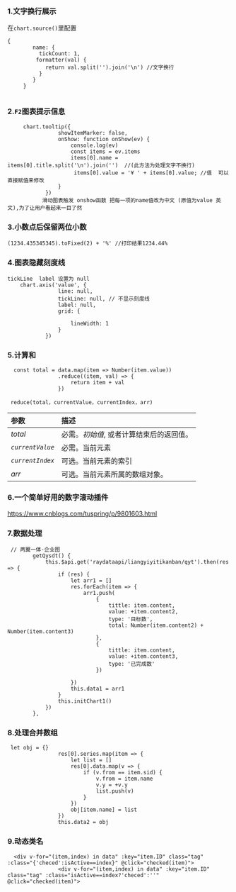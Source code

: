 ### 1.文字换行展示

在`chart.source()`里配置

```
{
        name: {
          tickCount: 1,
         formatter(val) {
            return val.split('').join('\n') //文字换行
          }
        }
     }
     
```



### 2.`F2`图表提示信息

```
     chart.tooltip({
                showItemMarker: false,
                onShow: function onShow(ev) {
                    console.log(ev)
                    const items = ev.items
                    items[0].name = items[0].title.split('\n').join('')  //(此方法为处理文字不换行)
                     items[0].value = '¥ ' + items[0].value; //值  可以直接赋值来修改
                }
            })
           滑动图表触发 onshow函数 把每一项的name值改为中文 (原值为value 英文),为了让用户看起来一目了然
```

### 3.小数点后保留两位小数

```
(1234.435345345).toFixed(2) + '%' //打印结果1234.44%
```

### 4.图表隐藏刻度线

```
tickLine  label 设置为 null
    chart.axis('value', {
                line: null,
                tickLine: null, // 不显示刻度线
                label: null,
                grid: {
                
                    lineWidth: 1
                }
            })
```

### 5.计算和

```
  const total = data.map(item => Number(item.value))
                .reduce((item, val) => {
                    return item + val
                })
```

```
 reduce(total，currentValue，currentIndex，arr)
```

| 参数             | 描述                                     |
| :--------------- | :--------------------------------------- |
| *total*          | 必需。*初始值*, 或者计算结束后的返回值。 |
| *`currentValue`* | 必需。当前元素                           |
| *`currentIndex`* | 可选。当前元素的索引                     |
| *arr*            | 可选。当前元素所属的数组对象。           |

### 6.一个简单好用的数字滚动插件

https://www.cnblogs.com/tuspring/p/9801603.html

### 7.数据处理

```
 // 两翼一体-企业图
        getQysdt() {
            this.$api.get('raydataapi/liangyiyitikanban/qyt').then(res => {
                if (res) {
                    let arr1 = []
                    res.forEach(item => {
                        arr1.push(
                            {
                                tittle: item.content,
                                value: +item.content2,
                                type: '目标数',
                                total: Number(item.content2) + Number(item.content3)
                            },
                            {
                                tittle: item.content,
                                value: +item.content3,
                                type: '已完成数'
                            })
                        
                    })
                    this.data1 = arr1
                }
                this.initChart1()
            })
        },
```

### 8.处理合并数组

```
 let obj = {}
                res[0].series.map(item => {
                    let list = []
                    res[0].data.map(v => {
                        if (v.from == item.sid) {
                            v.from = item.name
                            v.y = +v.y
                            list.push(v)
                        }
                    })
                    obj[item.name] = list
                })
                this.data2 = obj
```

### 9.动态类名

```
  <div v-for="(item,index) in data" :key="item.ID" class="tag" :class="{'checed':isActive==index}" @click="checked(item)">
                <div v-for="(item,index) in data" :key="item.ID" class="tag" :class="isActive==index?'checed':''" @click="checked(item)">
```

